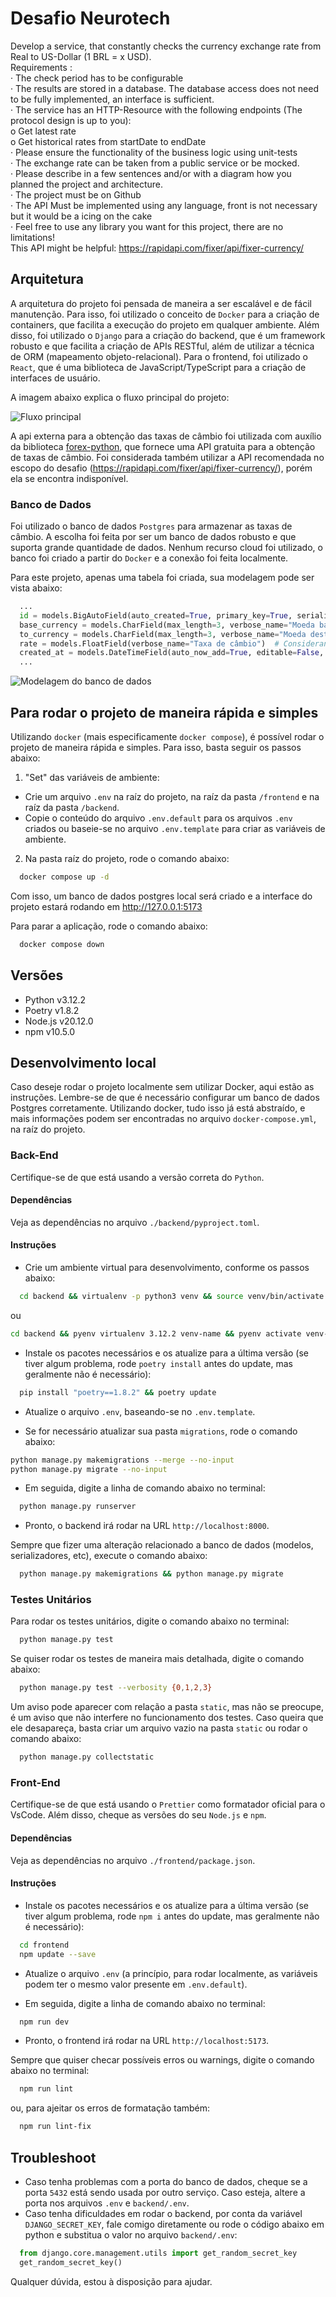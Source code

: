 # Desafio Neurotech

Develop a service, that constantly checks the currency exchange rate from Real to US-Dollar (1 BRL = x USD). \
Requirements : \
· The check period has to be configurable \
· The results are stored in a database. The database access does not need to be fully implemented, an interface is sufficient. \
· The service has an HTTP-Resource with the following endpoints (The protocol design is up to you): \
o Get latest rate \
o Get historical rates from startDate to endDate \
· Please ensure the functionality of the business logic using unit-tests \
· The exchange rate can be taken from a public service or be mocked. \
· Please describe in a few sentences and/or with a diagram how you planned the project and architecture. \
· The project must be on Github \
· The API Must be implemented using any language, front is not necessary but it would be a icing on the cake \
· Feel free to use any library you want for this project, there are no limitations! \
This API might be helpful: <https://rapidapi.com/fixer/api/fixer-currency/>

## Arquitetura

A arquitetura do projeto foi pensada de maneira a ser escalável e de fácil manutenção.
Para isso, foi utilizado o conceito de `Docker` para a criação de containers, que facilita a execução do projeto em qualquer ambiente.
Além disso, foi utilizado o `Django` para a criação do backend, que é um framework robusto e que facilita a criação de APIs RESTful, além de utilizar a técnica de ORM (mapeamento objeto-relacional).
Para o frontend, foi utilizado o `React`, que é uma biblioteca de JavaScript/TypeScript para a criação de interfaces de usuário.

A imagem abaixo explica o fluxo principal do projeto:

![Fluxo principal](./images/main_flow.jpg)

A api externa para a obtenção das taxas de câmbio foi utilizada com auxílio da biblioteca [forex-python](https://pypi.org/project/forex-python/), que fornece uma API gratuita para a obtenção de taxas de câmbio.
Foi considerada também utilizar a API recomendada no escopo do desafio (<https://rapidapi.com/fixer/api/fixer-currency/>), porém ela se encontra indisponível.

### Banco de Dados

Foi utilizado o banco de dados `Postgres` para armazenar as taxas de câmbio. A escolha foi feita por ser um banco de dados robusto e que suporta grande quantidade de dados. Nenhum recurso cloud foi utilizado, o banco foi criado a partir do `Docker` e a conexão foi feita localmente.

Para este projeto, apenas uma tabela foi criada, sua modelagem pode ser vista abaixo:

```python
  ...
  id = models.BigAutoField(auto_created=True, primary_key=True, serialize=False, verbose_name='ID') # Gerado automaticamente pelo Django
  base_currency = models.CharField(max_length=3, verbose_name="Moeda base")
  to_currency = models.CharField(max_length=3, verbose_name="Moeda destino")
  rate = models.FloatField(verbose_name="Taxa de câmbio")  # Considerando o valor unitário do `base_currency`
  created_at = models.DateTimeField(auto_now_add=True, editable=False, verbose_name="Data de criação") # Gerado automaticamente pelo Django na criação do objeto
  ...
```

![Modelagem do banco de dados](./images/db_model.png)

## Para rodar o projeto de maneira rápida e simples

Utilizando `docker` (mais especificamente `docker compose`), é possível rodar o projeto de maneira rápida e simples. Para isso, basta seguir os passos abaixo:

1. "Set" das variáveis de ambiente:

- Crie um arquivo `.env` na raíz do projeto, na raíz da pasta `/frontend` e na raíz da pasta `/backend`.
- Copie o conteúdo do arquivo `.env.default` para os arquivos `.env` criados ou baseie-se no arquivo `.env.template` para criar as variáveis de ambiente.

2. Na pasta raíz do projeto, rode o comando abaixo:

```sh
  docker compose up -d
```

Com isso, um banco de dados postgres local será criado e a interface do projeto estará rodando em <http://127.0.0.1:5173>

Para parar a aplicação, rode o comando abaixo:

```sh
  docker compose down
```

## Versões

- Python v3.12.2
- Poetry v1.8.2
- Node.js v20.12.0
- npm v10.5.0

## Desenvolvimento local

Caso deseje rodar o projeto localmente sem utilizar Docker, aqui estão as instruções.
Lembre-se de que é necessário configurar um banco de dados Postgres corretamente. Utilizando docker, tudo isso já está abstraído, e mais informações podem ser encontradas no arquivo `docker-compose.yml`, na raíz do projeto.

### Back-End

Certifique-se de que está usando a versão correta do `Python`.

#### Dependências

Veja as dependências no arquivo `./backend/pyproject.toml`.

#### Instruções

- Crie um ambiente virtual para desenvolvimento, conforme os passos abaixo:

```sh
  cd backend && virtualenv -p python3 venv && source venv/bin/activate
```

ou

```sh
cd backend && pyenv virtualenv 3.12.2 venv-name && pyenv activate venv-name
```

- Instale os pacotes necessários e os atualize para a última versão (se tiver algum problema, rode `poetry install` antes do update, mas geralmente não é necessário):

```sh
  pip install "poetry==1.8.2" && poetry update
```

- Atualize o arquivo `.env`, baseando-se no `.env.template`.

- Se for necessário atualizar sua pasta `migrations`, rode o comando abaixo:

```sh
python manage.py makemigrations --merge --no-input
python manage.py migrate --no-input
```

- Em seguida, digite a linha de comando abaixo no terminal:

```sh
  python manage.py runserver
```

- Pronto, o backend irá rodar na URL `http://localhost:8000`.

Sempre que fizer uma alteração relacionado a banco de dados (modelos, serializadores, etc), execute o comando abaixo:

```sh
  python manage.py makemigrations && python manage.py migrate
```

### Testes Unitários

Para rodar os testes unitários, digite o comando abaixo no terminal:

```sh
  python manage.py test
```

Se quiser rodar os testes de maneira mais detalhada, digite o comando abaixo:

```sh
  python manage.py test --verbosity {0,1,2,3}
```

Um aviso pode aparecer com relação a pasta `static`, mas não se preocupe, é um aviso que não interfere no funcionamento dos testes. Caso queira que ele desapareça, basta criar um arquivo vazio na pasta `static` ou rodar o comando abaixo:

```sh
  python manage.py collectstatic
```

### Front-End

Certifique-se de que está usando o `Prettier` como formatador oficial para o VsCode. Além disso, cheque as versões do seu `Node.js` e `npm`.

#### Dependências

Veja as dependências no arquivo `./frontend/package.json`.

#### Instruções

- Instale os pacotes necessários e os atualize para a última versão (se tiver algum problema, rode `npm i` antes do update, mas geralmente não é necessário):

```sh
  cd frontend
  npm update --save
```

- Atualize o arquivo `.env` (a princípio, para rodar localmente, as variáveis podem ter o mesmo valor presente em `.env.default`).

- Em seguida, digite a linha de comando abaixo no terminal:

```sh
  npm run dev
```

- Pronto, o frontend irá rodar na URL `http://localhost:5173`.

Sempre que quiser checar possíveis erros ou warnings, digite o comando abaixo no terminal:

```sh
  npm run lint
```

ou, para ajeitar os erros de formatação também:

```sh
  npm run lint-fix
```

## Troubleshoot

- Caso tenha problemas com a porta do banco de dados, cheque se a porta `5432` está sendo usada por outro serviço. Caso esteja, altere a porta nos arquivos `.env` e `backend/.env`.
- Caso tenha dificuldades em rodar o backend, por conta da variável `DJANGO_SECRET_KEY`, fale comigo diretamente ou rode o código abaixo em python e substitua o valor no arquivo `backend/.env`:

```python
  from django.core.management.utils import get_random_secret_key
  get_random_secret_key()
```

Qualquer dúvida, estou à disposição para ajudar.

